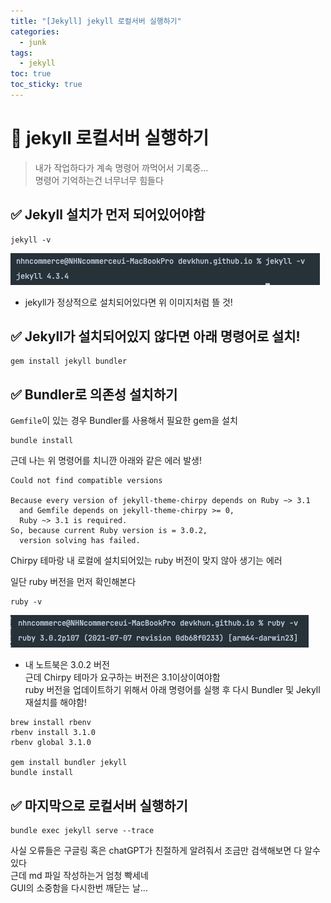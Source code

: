 ```yaml
---
title: "[Jekyll] jekyll 로컬서버 실행하기"
categories:
  - junk 
tags:
  - jekyll
toc: true
toc_sticky: true
---
```


# 📌 jekyll 로컬서버 실행하기
> 내가 작업하다가 계속 명령어 까먹어서 기록중...    
> 명령어 기억하는건 너무너무 힘들다

## ✅ Jekyll 설치가 먼저 되어있어야함
```
jekyll -v
```
![jekyll 버전 확인](/assets/images/junk/20240927_01.png)

* jekyll가 정상적으로 설치되어있다면 위 이미지처럼 뜰 것!

## ✅ Jekyll가 설치되어있지 않다면 아래 명령어로 설치!
```
gem install jekyll bundler
```

## ✅ Bundler로 의존성 설치하기
`Gemfile`이 있는 경우 Bundler를 사용해서 필요한 gem을 설치
```
bundle install
```
근데 나는 위 명령어를 치니깐 아래와 같은 에러 발생!

```
Could not find compatible versions

Because every version of jekyll-theme-chirpy depends on Ruby ~> 3.1
  and Gemfile depends on jekyll-theme-chirpy >= 0,
  Ruby ~> 3.1 is required.
So, because current Ruby version is = 3.0.2,
  version solving has failed.
```
Chirpy 테마랑 내 로컬에 설치되어있는 ruby 버전이 맞지 않아 생기는 에러   

일단 ruby 버전을 먼저 확인해본다
```
ruby -v
```
![ruby 버전 확인](/assets/images/junk/20240927_02.png)

* 내 노트북은 3.0.2 버전   
근데 Chirpy 테마가 요구하는 버전은 3.1이상이여야함   
ruby 버전을 업데이트하기 위해서 아래 명령어를 실행 후 다시 Bundler 및 Jekyll 재설치를 해야함!

```
brew install rbenv
rbenv install 3.1.0
rbenv global 3.1.0

gem install bundler jekyll
bundle install
```

## ✅ 마지막으로 로컬서버 실행하기
```
bundle exec jekyll serve --trace
```
사실 오류들은 구글링 혹은 chatGPT가 친절하게 알려줘서 조금만 검색해보면 다 알수있다   
근데 md 파일 작성하는거 엄청 빡세네   
GUI의 소중함을 다시한번 깨닫는 날...
